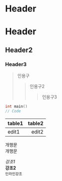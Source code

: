 Header
===

# Header
## Header2
### Header3

> 인용구
>> 인용구2
>>> 인용구3

```c
int main()
// Code
```

|table1|table2|
|:---|---:|
|edit1|edit2|

개행문<br>
개행문

*강조1*<br>
**강조2**<br>
`인라인강조`<br>
